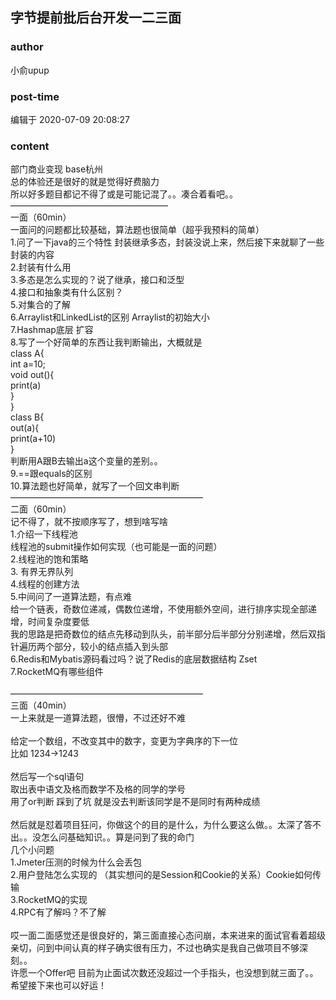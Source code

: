 ## 字节提前批后台开发一二三面
### author 
小俞upup
### post-time 

编辑于  2020-07-09 20:08:27
### content 
<div class="post-topic-des nc-post-content">
 <div>
  部门商业变现 base杭州
 </div>
 <div>
  总的体验还是很好的就是觉得好费脑力
 </div>
 <div>
  所以好多题目都记不得了或是可能记混了。。凑合着看吧。。
 </div>
 <div>
  ——————————————————
 </div>
 <div>
  一面（60min）
 </div>
 <div>
  一面问的问题都比较基础，算法题也很简单（超乎我预料的简单）
 </div>
 <div>
  1.问了一下java的三个特性 封装继承多态，封装没说上来，然后接下来就聊了一些封装的内容
 </div>
 <div>
  2.封装有什么用
 </div>
 <div>
  3.多态是怎么实现的？说了继承，接口和泛型
 </div>
 <div>
  4.接口和抽象类有什么区别？
 </div>
 <div>
  5.对集合的了解
 </div>
 <div>
  6.Arraylist和LinkedList的区别 Arraylist的初始大小
 </div>
 <div>
  7.Hashmap底层 扩容
 </div>
 <div>
  8.写了一个好简单的东西让我判断输出，大概就是
 </div>
 <div>
  class A{
 </div>
 <div>
  int a=10;
  <br/>
 </div>
 <div>
  void out(){
  <br/>
 </div>
 <div>
  print(a)
  <br/>
 </div>
 <div>
  }
 </div>
 <div>
  }
 </div>
 <div>
  class B{
 </div>
 <div>
  out(a){
  <br/>
 </div>
 <div>
  print(a+10)
  <br/>
 </div>
 <div>
  }
 </div>
 <div>
  判断用A跟B去输出a这个变量的差别。。
 </div>
 <div>
  9.==跟equals的区别
 </div>
 <div>
  10.算法题也好简单，就写了一个回文串判断
 </div>
 <div>
  ——————————————————————
 </div>
 <div>
  二面（60min）
 </div>
 <div>
  记不得了，就不按顺序写了，想到啥写啥
 </div>
 <div>
  1.介绍一下线程池
 </div>
 <div>
  线程池的submit操作如何实现（也可能是一面的问题）
 </div>
 <div>
  2.线程池的饱和策略
 </div>
 <div>
  3. 有界无界队列
 </div>
 <div>
  4.线程的创建方法
 </div>
 <div>
  5.中间问了一道算法题，有点难
 </div>
 <div>
  给一个链表，奇数位递减，偶数位递增，不使用额外空间，进行排序实现全部递增，时间复杂度要低
 </div>
 <div>
  我的思路是把奇数位的结点先移动到队头，前半部分后半部分分别递增，然后双指针遍历两个部分，较小的结点插入到头部
 </div>
 <div>
  6.Redis和Mybatis源码看过吗？说了Redis的底层数据结构 Zset
 </div>
 <div>
  7.RocketMQ有哪些组件
 </div>
 <div>
  <br/>
 </div>
 <div>
  ——————————————————————
 </div>
 <div>
  三面（40min）
 </div>
 <div>
  一上来就是一道算法题，很懵，不过还好不难
 </div>
 <div>
  <br/>
 </div>
 <div>
  给定一个数组，不改变其中的数字，变更为字典序的下一位
 </div>
 <div>
  比如 1234-&gt;1243
 </div>
 <div>
  <br/>
 </div>
 <div>
  然后写一个sql语句
 </div>
 <div>
  取出表中语文及格而数学不及格的同学的学号
 </div>
 <div>
  用了or判断 踩到了坑 就是没去判断该同学是不是同时有两种成绩
 </div>
 <div>
  <br/>
 </div>
 <div>
  然后就是怼着项目狂问，你做这个的目的是什么，为什么要这么做。。太深了答不出。。没怎么问基础知识。。算是问到了我的命门
 </div>
 <div>
  几个小问题
 </div>
 <div>
  1.Jmeter压测的时候为什么会丢包
 </div>
 <div>
  2.用户登陆怎么实现的 （其实想问的是Session和Cookie的关系）Cookie如何传输
 </div>
 <div>
  3.RocketMQ的实现
 </div>
 <div>
  4.RPC有了解吗？不了解
 </div>
 <div>
  <br/>
 </div>
 <div>
  哎一面二面感觉还是很良好的，第三面直接心态问崩，本来进来的面试官看着超级亲切，问到中间认真的样子确实很有压力，不过也确实是我自己做项目不够深刻。。
 </div>
 <div>
  许愿一个Offer吧 目前为止面试次数还没超过一个手指头，也没想到就三面了。。希望接下来也可以好运！
 </div>
</div>
